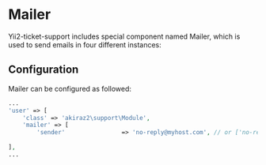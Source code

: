 # Mailer

Yii2-ticket-support includes special component named Mailer, which is used to send emails in four different instances:


## Configuration

Mailer can be configured as followed:

```php
...
'user' => [
    'class' => 'akiraz2\support\Module',
    'mailer' => [
        'sender'                => 'no-reply@myhost.com', // or ['no-reply@myhost.com' => 'Sender name']
        
],
...
```